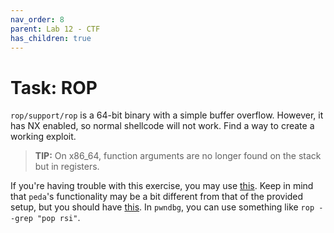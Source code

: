 ```yaml
---
nav_order: 8
parent: Lab 12 - CTF
has_children: true
---
```


# Task: ROP

`rop/support/rop` is a 64-bit binary with a simple buffer overflow.
However, it has NX enabled, so normal shellcode will not work.
Find a way to create a working exploit.

> **TIP:** On x86_64, function arguments are no longer found on the stack but in registers.

If you're having trouble with this exercise, you may use [this](https://www.ired.team/offensive-security/code-injection-process-injection/binary-exploitation/rop-chaining-return-oriented-programming).
Keep in mind that `peda`'s functionality may be a bit different from that of the provided setup, but you should have [this](https://github.com/JonathanSalwan/ROPgadget).
In `pwndbg`, you can use something like `rop --grep "pop rsi"`.
